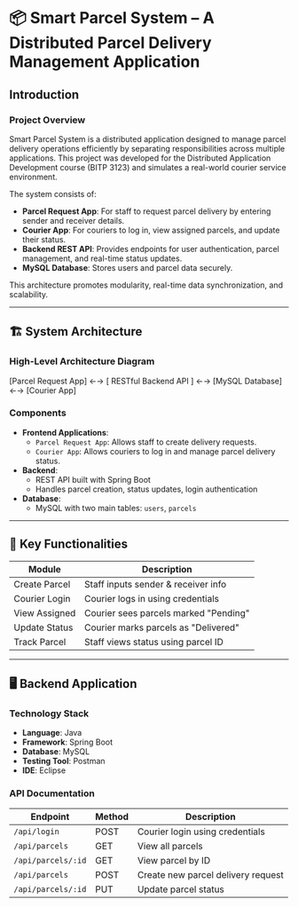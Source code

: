 # 📦 Smart Parcel System – A Distributed Parcel Delivery Management Application

## Introduction

### Project Overview
Smart Parcel System is a distributed application designed to manage parcel delivery operations efficiently by separating responsibilities across multiple applications. This project was developed for the Distributed Application Development course (BITP 3123) and simulates a real-world courier service environment.

The system consists of:
- **Parcel Request App**: For staff to request parcel delivery by entering sender and receiver details.
- **Courier App**: For couriers to log in, view assigned parcels, and update their status.
- **Backend REST API**: Provides endpoints for user authentication, parcel management, and real-time status updates.
- **MySQL Database**: Stores users and parcel data securely.

This architecture promotes modularity, real-time data synchronization, and scalability.

---

## 🏗️ System Architecture

### High-Level Architecture Diagram
[Parcel Request App] ←→ [ RESTful Backend API ] ←→ [MySQL Database] ←→ [Courier App]

### Components

- **Frontend Applications**:
  - `Parcel Request App`: Allows staff to create delivery requests.
  - `Courier App`: Allows couriers to log in and manage parcel delivery status.
- **Backend**:
  - REST API built with Spring Boot
  - Handles parcel creation, status updates, login authentication
- **Database**:
  - MySQL with two main tables: `users`, `parcels`

---
## 🔑 Key Functionalities

| Module             | Description                                 |
|--------------------|---------------------------------------------|
| Create Parcel      | Staff inputs sender & receiver info         |
| Courier Login      | Courier logs in using credentials           |
| View Assigned      | Courier sees parcels marked "Pending"       |
| Update Status      | Courier marks parcels as "Delivered"        |
| Track Parcel       | Staff views status using parcel ID          |

---
## 🖥️ Backend Application

### Technology Stack
- **Language**: Java
- **Framework**: Spring Boot
- **Database**: MySQL
- **Testing Tool**: Postman
- **IDE**: Eclipse

### API Documentation

| Endpoint            | Method | Description                         |
|---------------------|--------|-------------------------------------|
| `/api/login`        | POST   | Courier login using credentials     |
| `/api/parcels`      | GET    | View all parcels                    |
| `/api/parcels/:id`  | GET    | View parcel by ID                   |
| `/api/parcels`      | POST   | Create new parcel delivery request  |
| `/api/parcels/:id`  | PUT    | Update parcel status                |

